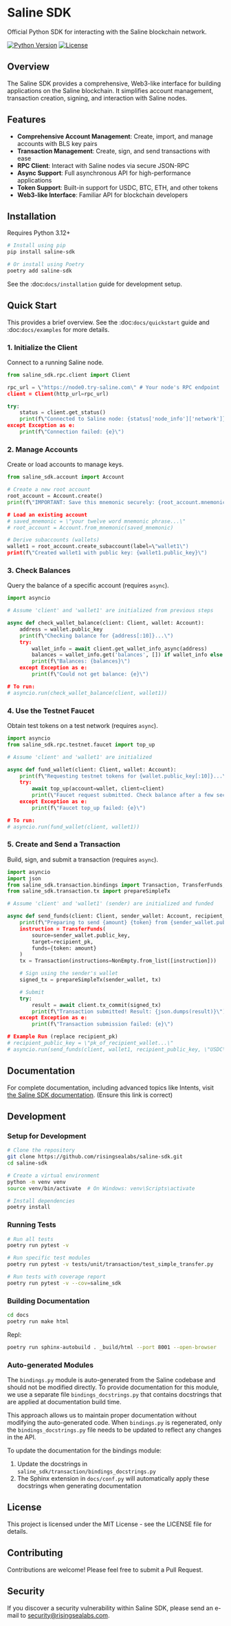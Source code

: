 # Saline SDK

Official Python SDK for interacting with the Saline blockchain network.

[![Python Version](https://img.shields.io/badge/python-3.12-blue.svg)](https://www.python.org/downloads/release/python-3120/)
[![License](https://img.shields.io/badge/license-MIT-green.svg)](LICENSE)

## Overview

The Saline SDK provides a comprehensive, Web3-like interface for building applications on the Saline blockchain. It simplifies account management, transaction creation, signing, and interaction with Saline nodes.

## Features

- **Comprehensive Account Management**: Create, import, and manage accounts with BLS key pairs
- **Transaction Management**: Create, sign, and send transactions with ease
- **RPC Client**: Interact with Saline nodes via secure JSON-RPC
- **Async Support**: Full asynchronous API for high-performance applications
- **Token Support**: Built-in support for USDC, BTC, ETH, and other tokens
- **Web3-like Interface**: Familiar API for blockchain developers

## Installation

Requires Python 3.12+

```bash
# Install using pip
pip install saline-sdk

# Or install using Poetry
poetry add saline-sdk
```

See the :doc:`docs/installation` guide for development setup.

## Quick Start

This provides a brief overview. See the :doc:`docs/quickstart` guide and :doc:`docs/examples` for more details.

### 1. Initialize the Client

Connect to a running Saline node.

```python
from saline_sdk.rpc.client import Client

rpc_url = \"https://node0.try-saline.com\" # Your node's RPC endpoint
client = Client(http_url=rpc_url)

try:
    status = client.get_status()
    print(f\"Connected to Saline node: {status['node_info']['network']}!\")
except Exception as e:
    print(f\"Connection failed: {e}\")
```

### 2. Manage Accounts

Create or load accounts to manage keys.

```python
from saline_sdk.account import Account

# Create a new root account
root_account = Account.create()
print(f\"IMPORTANT: Save this mnemonic securely: {root_account.mnemonic}\")

# Load an existing account
# saved_mnemonic = \"your twelve word mnemonic phrase...\"
# root_account = Account.from_mnemonic(saved_mnemonic)

# Derive subaccounts (wallets)
wallet1 = root_account.create_subaccount(label=\"wallet1\")
print(f\"Created wallet1 with public key: {wallet1.public_key}\")
```

### 3. Check Balances

Query the balance of a specific account (requires `async`).

```python
import asyncio

# Assume 'client' and 'wallet1' are initialized from previous steps

async def check_wallet_balance(client: Client, wallet: Account):
    address = wallet.public_key
    print(f\"Checking balance for {address[:10]}...\")
    try:
        wallet_info = await client.get_wallet_info_async(address)
        balances = wallet_info.get('balances', []) if wallet_info else []
        print(f\"Balances: {balances}\")
    except Exception as e:
        print(f\"Could not get balance: {e}\")

# To run:
# asyncio.run(check_wallet_balance(client, wallet1))
```

### 4. Use the Testnet Faucet

Obtain test tokens on a test network (requires `async`).

```python
import asyncio
from saline_sdk.rpc.testnet.faucet import top_up

# Assume 'client' and 'wallet1' are initialized

async def fund_wallet(client: Client, wallet: Account):
    print(f\"Requesting testnet tokens for {wallet.public_key[:10]}...\")
    try:
        await top_up(account=wallet, client=client)
        print(\"Faucet request submitted. Check balance after a few seconds.\")
    except Exception as e:
        print(f\"Faucet top_up failed: {e}\")

# To run:
# asyncio.run(fund_wallet(client, wallet1))
```

### 5. Create and Send a Transaction

Build, sign, and submit a transaction (requires `async`).

```python
import asyncio
import json
from saline_sdk.transaction.bindings import Transaction, TransferFunds, NonEmpty
from saline_sdk.transaction.tx import prepareSimpleTx

# Assume 'client' and 'wallet1' (sender) are initialized and funded

async def send_funds(client: Client, sender_wallet: Account, recipient_pk: str, token: str, amount: int):
    print(f\"Preparing to send {amount} {token} from {sender_wallet.public_key[:10]}... to {recipient_pk[:10]}...\")
    instruction = TransferFunds(
        source=sender_wallet.public_key,
        target=recipient_pk,
        funds={token: amount}
    )
    tx = Transaction(instructions=NonEmpty.from_list([instruction]))

    # Sign using the sender's wallet
    signed_tx = prepareSimpleTx(sender_wallet, tx)

    # Submit
    try:
        result = await client.tx_commit(signed_tx)
        print(f\"Transaction submitted! Result: {json.dumps(result)}\")
    except Exception as e:
        print(f\"Transaction submission failed: {e}\")

# Example Run (replace recipient_pk)
# recipient_public_key = \"pk_of_recipient_wallet...\"
# asyncio.run(send_funds(client, wallet1, recipient_public_key, \"USDC\", 50))
```

## Documentation

For complete documentation, including advanced topics like Intents, visit [the Saline SDK documentation](https://saline-sdk.readthedocs.io/). (Ensure this link is correct)

## Development

### Setup for Development

```bash
# Clone the repository
git clone https://github.com/risingsealabs/saline-sdk.git
cd saline-sdk

# Create a virtual environment
python -m venv venv
source venv/bin/activate  # On Windows: venv\Scripts\activate

# Install dependencies
poetry install
```

### Running Tests

```bash
# Run all tests
poetry run pytest -v

# Run specific test modules
poetry run pytest -v tests/unit/transaction/test_simple_transfer.py

# Run tests with coverage report
poetry run pytest -v --cov=saline_sdk
```

### Building Documentation
```bash
cd docs
poetry run make html
```
Repl:
```bash
poetry run sphinx-autobuild . _build/html --port 8001 --open-browser
```


### Auto-generated Modules

The `bindings.py` module is auto-generated from the Saline codebase and should not be modified directly. To provide documentation for this module, we use a separate file `bindings_docstrings.py` that contains docstrings that are applied at documentation build time.

This approach allows us to maintain proper documentation without modifying the auto-generated code. When `bindings.py` is regenerated, only the `bindings_docstrings.py` file needs to be updated to reflect any changes in the API.

To update the documentation for the bindings module:

1. Update the docstrings in `saline_sdk/transaction/bindings_docstrings.py`
2. The Sphinx extension in `docs/conf.py` will automatically apply these docstrings when generating documentation

## License

This project is licensed under the MIT License - see the LICENSE file for details.

## Contributing

Contributions are welcome! Please feel free to submit a Pull Request.

## Security

If you discover a security vulnerability within Saline SDK, please send an e-mail to security@risingsealabs.com.
